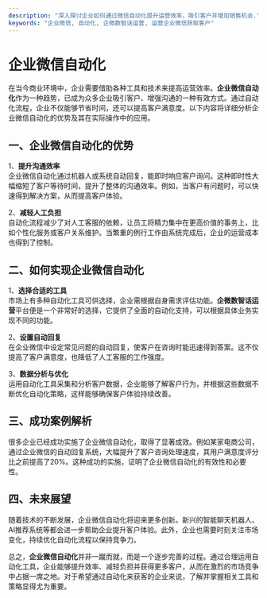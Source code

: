 ```yaml
---
description: "深入探讨企业如何通过微信自动化提升运营效率，吸引客户并增加销售机会."
keywords: "企业微信, 自动化, 企微数智话运营, 运营企业微信获取客户"
---
```

# 企业微信自动化

在当今商业环境中，企业需要借助各种工具和技术来提高运营效率。**企业微信自动化**作为一种趋势，已成为众多企业吸引客户、增强沟通的一种有效方式。通过自动化流程，企业不仅能够节省时间，还可以提高客户满意度。以下内容将详细分析企业微信自动化的优势及其在实际操作中的应用。

## 一、企业微信自动化的优势

1、**提升沟通效率**  
企业微信自动化通过机器人或系统自动回复，能即时响应客户询问。这种即时性大幅缩短了客户等待时间，提升了整体的沟通效率。例如，当客户有问题时，可以快速得到解决方案，从而提高客户体验。

2、**减轻人工负担**  
自动化流程减少了对人工客服的依赖，让员工将精力集中在更高价值的事务上，比如个性化服务或客户关系维护。当繁重的例行工作由系统完成后，企业的运营成本也得到了控制。

## 二、如何实现企业微信自动化

1、**选择合适的工具**  
市场上有多种自动化工具可供选择，企业需根据自身需求评估功能。**企微数智话运营**平台便是一个非常好的选择，它提供了全面的自动化支持，可以根据具体业务实现不同的功能。

2、**设置自动回复**  
在企业微信中设定常见问题的自动回复，使客户在咨询时能迅速得到答案。这不仅提高了客户满意度，也降低了人工客服的工作强度。

3、**数据分析与优化**  
运用自动化工具采集和分析客户数据，企业能够了解客户行为，并根据这些数据不断优化自动化策略，这样能够确保客户体验持续改善。

## 三、成功案例解析

很多企业已经成功实施了企业微信自动化，取得了显著成效。例如某家电商公司，通过企业微信的自动回复系统，大幅提升了客户咨询处理速度，其用户满意度评分比之前提高了20%。这种成功的实施，证明了企业微信自动化的有效性和必要性。

## 四、未来展望

随着技术的不断发展，企业微信自动化将迎来更多创新。新兴的智能聊天机器人、AI推荐系统等都会进一步帮助企业提升客户体验。此外，企业也需要时刻关注市场变化，持续优化自动化流程以保持竞争力。

总之，**企业微信自动化**并非一蹴而就，而是一个逐步完善的过程。通过合理运用自动化工具，企业能够提升效率、减轻负担并获得更多客户，从而在激烈的市场竞争中占据一席之地。对于希望通过自动化来获客的企业来说，了解并掌握相关工具和策略显得尤为重要。

